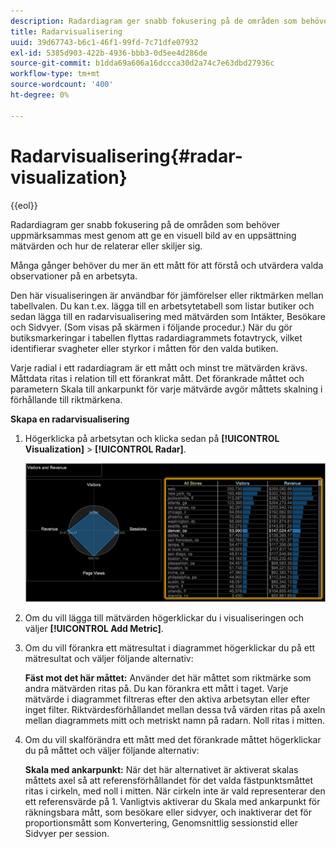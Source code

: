 ```yaml
---
description: Radardiagram ger snabb fokusering på de områden som behöver uppmärksammas mest genom att ge en visuell bild av en uppsättning mätvärden och hur de relaterar eller skiljer sig.
title: Radarvisualisering
uuid: 39d67743-b6c1-46f1-99fd-7c71dfe07932
exl-id: 5385d903-422b-4936-bbb3-0d5ee4d286de
source-git-commit: b1dda69a606a16dccca30d2a74c7e63dbd27936c
workflow-type: tm+mt
source-wordcount: '400'
ht-degree: 0%

---
```


# Radarvisualisering{#radar-visualization}

{{eol}}

Radardiagram ger snabb fokusering på de områden som behöver uppmärksammas mest genom att ge en visuell bild av en uppsättning mätvärden och hur de relaterar eller skiljer sig.

Många gånger behöver du mer än ett mått för att förstå och utvärdera valda observationer på en arbetsyta.

Den här visualiseringen är användbar för jämförelser eller riktmärken mellan tabellvalen. Du kan t.ex. lägga till en arbetsytetabell som listar butiker och sedan lägga till en radarvisualisering med mätvärden som Intäkter, Besökare och Sidvyer. (Som visas på skärmen i följande procedur.) När du gör butiksmarkeringar i tabellen flyttas radardiagrammets fotavtryck, vilket identifierar svagheter eller styrkor i måtten för den valda butiken.

Varje radial i ett radardiagram är ett mått och minst tre mätvärden krävs. Måttdata ritas i relation till ett förankrat mått. Det förankrade måttet och parametern Skala till ankarpunkt för varje mätvärde avgör måttets skalning i förhållande till riktmärkena.

**Skapa en radarvisualisering**

1. Högerklicka på arbetsytan och klicka sedan på **[!UICONTROL Visualization]** > **[!UICONTROL Radar]**.

   ![](assets/client-rad.png)

1. Om du vill lägga till mätvärden högerklickar du i visualiseringen och väljer **[!UICONTROL Add Metric]**.
1. Om du vill förankra ett mätresultat i diagrammet högerklickar du på ett mätresultat och väljer följande alternativ:

   **Fäst mot det här måttet:** Använder det här måttet som riktmärke som andra mätvärden ritas på. Du kan förankra ett mått i taget. Varje mätvärde i diagrammet filtreras efter den aktiva arbetsytan eller efter inget filter. Riktvärdesförhållandet mellan dessa två värden ritas på axeln mellan diagrammets mitt och metriskt namn på radarn. Noll ritas i mitten.

1. Om du vill skalförändra ett mått med det förankrade måttet högerklickar du på måttet och väljer följande alternativ:

   **Skala med ankarpunkt:** När det här alternativet är aktiverat skalas måttets axel så att referensförhållandet för det valda fästpunktsmåttet ritas i cirkeln, med noll i mitten. När cirkeln inte är vald representerar den ett referensvärde på 1. Vanligtvis aktiverar du Skala med ankarpunkt för räkningsbara mått, som besökare eller sidvyer, och inaktiverar det för proportionsmått som Konvertering, Genomsnittlig sessionstid eller Sidvyer per session.
